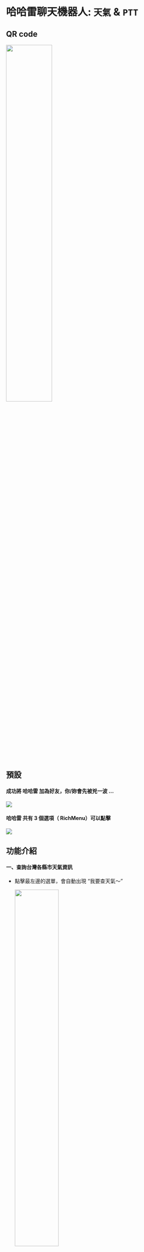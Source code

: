 # 哈哈雷聊天機器人: `天氣` & `PTT` 
## QR code
<img src="https://github.com/class90431/line-bot-halley/blob/develop/src/img/ForReadME/QRcode.png" width="50%">

## 預設

#### 成功將 哈哈雷 加為好友，你/妳會先被兇一波 ...

![](./src/img/ForReadME/followMessage.jpg)

#### 哈哈雷 共有 3 個選項（ RichMenu）可以點擊

![](./src/img/ForReadME/init.jpg)

## 功能介紹
#### 一、查詢台灣各縣市天氣資訊  
- 點擊最左邊的選單，會自動出現 “我要查天氣～”

    <img src="https://github.com/class90431/line-bot-halley/blob/develop/src/img/ForReadME/weather_option.jpg" width="50%">
    
- 哈哈雷會自動回傳: 台灣北、中、南、東區以及離島之各縣市（ flexMessage ）

- 假設點擊 “新北市”， 哈哈雷會回傳：
![](./src/img/ForReadME/weather_result.jpg)


#### 二、爬特定 PTT 版，並回傳文章標題
- 特定版：`Gossiping`、 `Beauty`、 `iOS`、 `NBA`、 `Lifeismoney`、 `Tech_Job`、 `movie`、 `PlayStation`

- 點擊最右邊的選單，會自動出現 "我要看PTT～"

    <img src="https://github.com/class90431/line-bot-halley/blob/develop/src/img/ForReadME/ptt_board.jpg" width="50%">

- 哈哈雷會問你/妳想看什麼版

    <img src="https://github.com/class90431/line-bot-halley/blob/develop/src/img/ForReadME/ptt_board2.jpg" width="50%">

- 假設點擊 “Lifeismoney版”，哈哈雷會耐心的詢問要看前幾頁～

    <img src="https://github.com/class90431/line-bot-halley/blob/develop/src/img/ForReadME/ptt_page.jpg" width="50%">

- 選擇 "前2頁"， 哈哈雷會回傳文章標題（超連結），而且會依據推文數改變標題顏色喔！

    <img src="https://github.com/class90431/line-bot-halley/blob/develop/src/img/ForReadME/ptt_result.jpg" width="50%">

#### 三、每日 7 點，通知是否有 `關於咖啡的優惠`
- 礙於 Line Bot 主動發訊息有流量限制，所以結合 `Line Notify` 。
- 每天早上 7 點，爬“Lifeismoney版”。
    - 若標題含有“咖啡” 且 發文時間為昨日。則：

        ![](./src/img/ForReadME/line_notify_yes.png)

    - 否則：

        ![](./src/img/ForReadME/line_notify_no.png)

## 趁機打個廣告
#### 哈哈雷有出貼圖喔！如有興趣，可以前往以下連結逛逛～

- [我是哈雷不是哈登](https://store.line.me/stickershop/product/12319569/zh-Hant)

- [我是哈雷不是哈登 2 米哥一起過聖誕](https://store.line.me/stickershop/product/13745533/zh-Hant?from=sticker)

## 不買就...

![](./src/img/ForReadME/halley_fight.png)